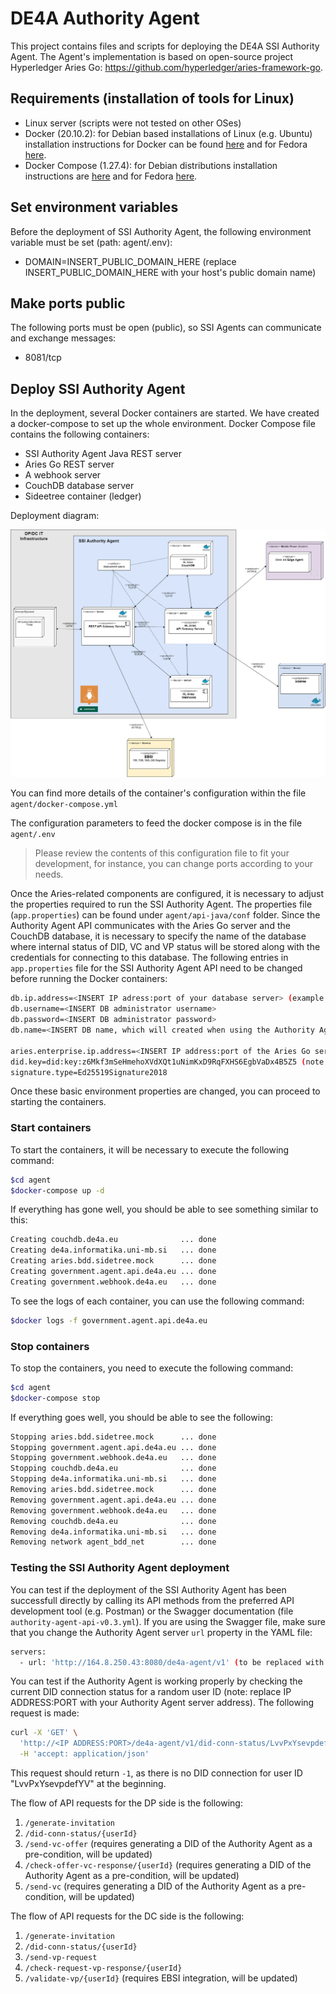 # DE4A Authority Agent

This project contains files and scripts for deploying the DE4A SSI Authority Agent. The Agent's implementation is based on open-source project Hyperledger Aries Go: https://github.com/hyperledger/aries-framework-go.

## Requirements (installation of tools for Linux)

-   Linux server (scripts were not tested on other OSes)
-   Docker (20.10.2): for Debian based installations of Linux (e.g. Ubuntu) installation instructions for Docker can be found [here](https://docs.docker.com/engine/install/ubuntu/) and for Fedora [here](https://docs.docker.com/engine/install/fedora/).
-   Docker Compose (1.27.4): for Debian distributions installation instructions are [here](https://docs.docker.com/compose/install/) and for Fedora [here](https://docs.docker.com/engine/install/fedora/).

## Set environment variables

Before the deployment of SSI Authority Agent, the following environment variable must be set (path: agent/.env):

-   DOMAIN=INSERT_PUBLIC_DOMAIN_HERE (replace INSERT_PUBLIC_DOMAIN_HERE with your host's public domain name)

## Make ports public

The following ports must be open (public), so SSI Agents can communicate and exchange messages:

-   8081/tcp

## Deploy SSI Authority Agent

In the deployment, several Docker containers are started. We have created a docker-compose to set up the whole environment.
Docker Compose file contains the following containers:

-   SSI Authority Agent Java REST server
-   Aries Go REST server
-   A webhook server
-   CouchDB database server
-   Sideetree container (ledger)

Deployment diagram:

<img src="deployment_diagram.png" alt="Deployment Diagram" width="1000"/>

You can find more details of the container's configuration within the file `agent/docker-compose.yml`

The configuration parameters to feed the docker compose is in the file `agent/.env`

> Please review the contents of this configuration file to fit your development, for instance, you can change ports according to your needs.

<!-- ````

### Generate Keys

For the actual sake of the development, the use of TLS is disable in the different environment recreated (due problems to connect mobile with a self signed certificate). However there is a script ready to generate the keys used within the different containers deployed. In order to generate it, it is just necessary to run the following command:

```bash
$cd testing-environment
$./generate_test_keys.sh
```` -->

Once the Aries-related components are configured, it is necessary to adjust the properties required to run the SSI Authority Agent. The properties file (`app.properties`) can be found under `agent/api-java/conf` folder. 
Since the Authority Agent API communicates with the Aries Go server and the CouchDB database, it is necessary to specify the name of the database where internal status of DID, VC and VP status will be stored along with the credentials for connecting to this database.
The following entries in `app.properties` file for the SSI Authority Agent API need to be changed before running the Docker containers:
```bash
db.ip.address=<INSERT IP adress:port of your database server> (example value: http://couchdb.de4a.eu:5984/)
db.username=<INSERT DB administrator username>
db.password=<INSERT DB administrator password>
db.name=<INSERT DB name, which will created when using the Authority Agent automatically> (example value: de4a-authority-agent)

aries.enterprise.ip.address=<INSERT IP address:port of the Aries Go server> (example value: http://de4a.informatika.uni-mb.si:8082/)
did.key=did:key:z6Mkf3mSeHmehoXVdXQt1uNimKxD9RqFXHS6EgbVaDx4B5Z5 (note: DID key value of the Authority Agent, which is used for signing VC, the generation will be done automatically in future iterations)
signature.type=Ed25519Signature2018

```

Once these basic environment properties are changed, you can proceed to starting the containers.

### Start containers

To start the containers, it will be necessary to execute the following command:

```bash
$cd agent
$docker-compose up -d
```

If everything has gone well, you should be able to see something similar to this:

```bash
Creating couchdb.de4a.eu              ... done
Creating de4a.informatika.uni-mb.si   ... done
Creating aries.bdd.sidetree.mock      ... done
Creating government.agent.api.de4a.eu ... done
Creating government.webhook.de4a.eu   ... done
```

To see the logs of each container, you can use the following command:

```bash
$docker logs -f government.agent.api.de4a.eu
```

### Stop containers

To stop the containers, you need to execute the following command:

```bash
$cd agent
$docker-compose stop
```

If everything goes well, you should be able to see the following:

```bash
Stopping aries.bdd.sidetree.mock      ... done
Stopping government.agent.api.de4a.eu ... done
Stopping government.webhook.de4a.eu   ... done
Stopping couchdb.de4a.eu              ... done
Stopping de4a.informatika.uni-mb.si   ... done
Removing aries.bdd.sidetree.mock      ... done
Removing government.agent.api.de4a.eu ... done
Removing government.webhook.de4a.eu   ... done
Removing couchdb.de4a.eu              ... done
Removing de4a.informatika.uni-mb.si   ... done
Removing network agent_bdd_net        ... done
```

### Testing the SSI Authority Agent deployment

You can test if the deployment of the SSI Authority Agent has been successfull directly by calling its API methods from the preferred API development tool (e.g. Postman) or the Swagger documentation (file `authority-agent-api-v0.3.yml`). 
If you are using the Swagger file, make sure that you change the Authority Agent server `url` property in the YAML file:
``` bash
servers:
  - url: 'http://164.8.250.43:8080/de4a-agent/v1' (to be replaced with your IP address and port on which you run the server)
```

You can test if the Authority Agent is working properly by checking the current DID connection status for a random user ID (note: replace IP ADDRESS:PORT with your Authority Agent server address). 
The following request is made:

``` bash
curl -X 'GET' \
  'http://<IP ADDRESS:PORT>/de4a-agent/v1/did-conn-status/LvvPxYsevpdefYV' \
  -H 'accept: application/json'
```

This request should return `-1`, as there is no DID connection for user ID "LvvPxYsevpdefYV" at the beginning.

The flow of API requests for the DP side is the following:
1.  `/generate-invitation`
2.  `/did-conn-status/{userId}`
3.  `/send-vc-offer` (requires generating a DID of the Authority Agent as a pre-condition, will be updated)
4.  `/check-offer-vc-response/{userId}` (requires generating a DID of the Authority Agent as a pre-condition, will be updated)
5.  `/send-vc` (requires generating a DID of the Authority Agent as a pre-condition, will be updated)

The flow of API requests for the DC side is the following:
1.  `/generate-invitation`
2.  `/did-conn-status/{userId}`
3.  `/send-vp-request` 
4.  `/check-request-vp-response/{userId}`
5.  `/validate-vp/{userId}` (requires EBSI integration, will be updated)

<!-- Document is comprised as follows:

1. Installation of the Linux OS under Windows
2. Requirements (installation of tools for Linux)
3. Running the Aries agent

# 1. Installation of the Linux OS under Windows

If you are already running the Linux OS then you can skip this section and go directly to the step 2.

Otherwise, to sucessfully build and run the Aries agent (built with [Hyperledger Aries Framework Go](https://github.com/hyperledger/aries-framework-go)) the Linux operating environment (bash console) is needed.
In Windows OS there are two prominent options (among others) of running Linux image:

-   Windows Subsystem for Linux (WSL): to install WSL please follow this [guide](https://docs.microsoft.com/en-us/windows/wsl/install-win10).
    Note: if during the installation of the WSL the [»The virtualization is not enabled in the BIOS«](https://github.com/microsoft/WSL/issues/5363) error occurs, please restart the computer, run BIOS setting and enable it.

-   the VirtualBox: first install the [VirtualBox](https://www.virtualbox.org/) then download the Linux image. We tested the Fedora 32 image (found [here](https://www.osboxes.org/fedora/) - password: osboxes.org).

# 2. Requirements (installation of tools for Linux)

-                 Git version control: needed to clone the Agent project repository. For installation of Git tools follow the instructions [here](https://git-scm.com/book/en/v2/Getting-Started-Installing-Git).
-                 Docker (20.10.2): for Debian based installations of Linux (e.g. Ubuntu) installation instructions for Docker can be found [here](https://docs.docker.com/engine/install/ubuntu/) and for Fedora Linux instruction are [here](https://docs.docker.com/engine/install/fedora/).
-                 Docker Compose (1.27.4): for Debian distributions installation instructions are [here](https://docs.docker.com/compose/install/) and for Fedora are [here](https://docs.docker.com/engine/install/fedora/).
-                 Go (1.15.x): Go(lang) is already included with the Docker installation. If there is need for manual installation (e.g. to install the [specific version](https://golang.org/dl/) of Go) please reffer to this [link](https://golang.org/doc/install).

# 3. Running the Aries agent

# TODO

-   [ ] Build and publish Hyperledger Aries Go Docker image on GitLab Container Registry / Update: running the agent-rest from already built image of the Aries Framework Go repository

In the Linux bash shell run the following command to pull the Aries Framework Go Framework from repository (all commands are set for the example of 0.1.6 version):
docker pull ghcr.io/hyperledger/aries-framework-go:0.1.6

To run the aries rest agent from the image that was just pulled run the following command (note: agent name and rest agent flags/commands can be also set differently):
docker run -d --name agent_name -t ghcr.io/hyperledger/aries-framework-go:0.1.6 start --api-host localhost:8080 --database-type mem --inbound-host http@localhost:8081,ws@localhost:8082 --inbound-host-external http@https://example.com:8081,ws@ws://localhost:8082 --webhook-url localhost:8082 --agent-default-label --auto-accept true MyAgent

To save the image to archive:
docker save ghcr.io/hyperledger/aries-framework-go:0.1.6 > ./aries_0_1_6.tar

To load image from archive:
docker load < aries_0_1_6.tar

-   [ ] Generate OpenAPI specs file
-   [ ] Create Docker Compose file for all services (agent, webhook, sidetree, swagger)

# Future

-   add HTTPS support -->

